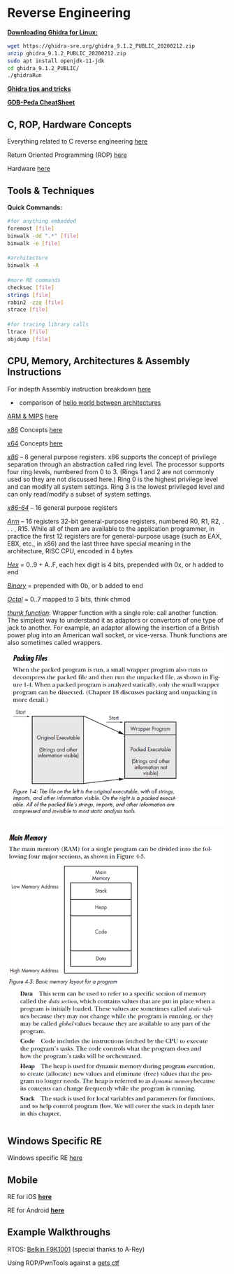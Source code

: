 # Reverse Engineering

**<u>Downloading Ghidra for Linux:</u>** 

```bash
wget https://ghidra-sre.org/ghidra_9.1.2_PUBLIC_20200212.zip
unzip ghidra_9.1.2_PUBLIC_20200212.zip
sudo apt install openjdk-11-jdk
cd ghidra_9.1.2_PUBLIC/
./ghidraRun
```

[**<u>Ghidra tips and tricks</u>**](./ghidra/ghidra.md)

[<u>**GDB-Peda CheatSheet**</u>](https://github.com/ebtaleb/peda_cheatsheet/blob/master/peda.md)

## C, ROP, Hardware Concepts

Everything related to C reverse engineering [here](./C_Concepts/c.md)

Return Oriented Programming (ROP) [here](./ROP/rop.md)

Hardware [here](./hardware/hardware.md)



## Tools & Techniques

**Quick Commands:**

```bash
#for anything embedded
foremost [file]
binwalk -dd ".*" [file]
binwalk -e [file]

#architecture
binwalk -A 

#more RE commands
checksec [file]
strings [file]
rabin2 -zzq [file]
strace [file]

#for tracing library calls
ltrace [file]
objdump [file]
```



## CPU, Memory, Architectures & Assembly Instructions

For indepth Assembly instruction breakdown [here](./Assembly/assembly.md)

- ​	comparison of [hello world between architectures](./Assembly/assembly.md#what-hello-world-looks-like)

<u>ARM & MIPS</u> [<u>here</u>](./Assembly/arm.md)

<u>x86</u> Concepts [here](./x86/x86.md)

<u>x64</u> Concepts [here](./x64/x64.md)

*<u>x86</u>* – 8 general purpose registers. x86 supports the concept of privilege separation through an abstraction called ring level. The processor supports four ring levels, numbered from 0 to 3. (Rings 1 and 2 are not commonly used so they are not discussed here.) Ring 0 is the highest privilege level and can modify all system settings. Ring 3 is the lowest privileged level and can only read/modify a subset of system settings.

<u>*x86-64*</u> – 16 general purpose registers

*<u>Arm</u>* – 16 registers 32-bit general-purpose registers, numbered
R0, R1, R2, . . . , R15. While all of them are available to the application programmer,
in practice the first 12 registers are for general-purpose usage (such as
EAX, EBX, etc., in x86) and the last three have special meaning in the architecture, RISC CPU, encoded in 4 bytes

*<u>Hex</u>* = 0..9 + A..F, each hex digit is 4 bits, prepended with 0x, or h added to end

*<u>Binary</u>* = prepended with 0b, or b added to end

*<u>Octal</u>* = 0..7 mapped to 3 bits, think chmod

<u>*thunk function*</u>: Wrapper function with a single role: call another function. The
simplest way to understand it as adaptors or convertors of one type of jack to another.
For example, an adaptor allowing the insertion of a British power plug into
an American wall socket, or vice-versa. Thunk functions are also sometimes called
wrappers.

![packing](./screenshots/packing.png)

![main_mem](./screenshots/main_mem.png)



## Windows Specific RE

Windows specific RE [here](./Windows/windows.md)



## Mobile

RE for iOS **<u>[here](./ios/ios.md)</u>**

RE for Android **<u>[here](./android/android.md)</u>**



## Example Walkthroughs

RTOS: [Belkin F9K1001](https://github.com/a-rey/reverse_engineering/blob/master/F9K1001/F9K1001_v5_03.21.md) (special thanks to A-Rey)

Using ROP/PwnTools against a [gets ctf](./x64/gcc_elf/gets_ctf.md)